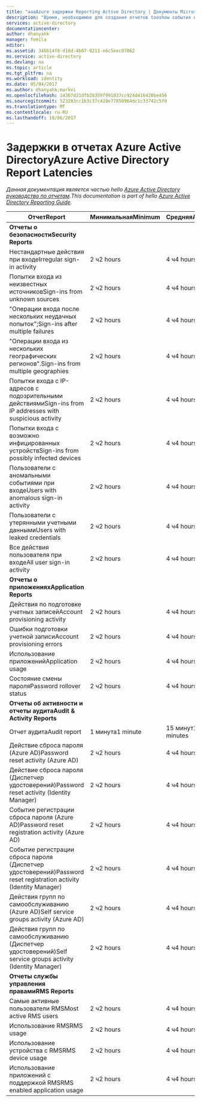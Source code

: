 ```yaml
---
title: "aaaAzure задержки Reporting Active Directory | Документы Microsoft"
description: "Время, необходимое для создания отчетов tooshow события вверх в Azure Active Directory"
services: active-directory
documentationcenter: 
author: dhanyahk
manager: femila
editor: 
ms.assetid: 346b14f8-d16d-4b07-8211-e6c5eec07062
ms.service: active-directory
ms.devlang: na
ms.topic: article
ms.tgt_pltfrm: na
ms.workload: identity
ms.date: 05/04/2017
ms.author: dhanyahk;markvi
ms.openlocfilehash: 14367d21dfb28359f991037cc924d416420be456
ms.sourcegitcommit: 523283cc1b3c37c428e77850964dc1c33742c5f0
ms.translationtype: MT
ms.contentlocale: ru-RU
ms.lasthandoff: 10/06/2017
---
```

# <a name="azure-active-directory-report-latencies"></a><span data-ttu-id="c9251-103">Задержки в отчетах Azure Active Directory</span><span class="sxs-lookup"><span data-stu-id="c9251-103">Azure Active Directory Report Latencies</span></span>
<span data-ttu-id="c9251-104">*Данная документация является частью hello [Azure Active Directory руководство по отчетам](active-directory-reporting-guide.md).*</span><span class="sxs-lookup"><span data-stu-id="c9251-104">*This documentation is part of hello [Azure Active Directory Reporting Guide](active-directory-reporting-guide.md).*</span></span>

| <span data-ttu-id="c9251-105">Отчет</span><span class="sxs-lookup"><span data-stu-id="c9251-105">Report</span></span> | <span data-ttu-id="c9251-106">Минимальная</span><span class="sxs-lookup"><span data-stu-id="c9251-106">Minimum</span></span> | <span data-ttu-id="c9251-107">Средняя</span><span class="sxs-lookup"><span data-stu-id="c9251-107">Average</span></span> | <span data-ttu-id="c9251-108">Максимальная</span><span class="sxs-lookup"><span data-stu-id="c9251-108">Maximum</span></span> |
| --- | --- | --- | --- |
| <span data-ttu-id="c9251-109">**Отчеты о безопасности**</span><span class="sxs-lookup"><span data-stu-id="c9251-109">**Security Reports**</span></span> | | | |
| <span data-ttu-id="c9251-110">Нестандартные действия при входе</span><span class="sxs-lookup"><span data-stu-id="c9251-110">Irregular sign-in activity</span></span> |<span data-ttu-id="c9251-111">2 ч</span><span class="sxs-lookup"><span data-stu-id="c9251-111">2 hours</span></span> |<span data-ttu-id="c9251-112">4 ч</span><span class="sxs-lookup"><span data-stu-id="c9251-112">4 hours</span></span> |<span data-ttu-id="c9251-113">8 ч</span><span class="sxs-lookup"><span data-stu-id="c9251-113">8 hours</span></span> |
| <span data-ttu-id="c9251-114">Попытки входа из неизвестных источников</span><span class="sxs-lookup"><span data-stu-id="c9251-114">Sign-ins from unknown sources</span></span> |<span data-ttu-id="c9251-115">2 ч</span><span class="sxs-lookup"><span data-stu-id="c9251-115">2 hours</span></span> |<span data-ttu-id="c9251-116">4 ч</span><span class="sxs-lookup"><span data-stu-id="c9251-116">4 hours</span></span> |<span data-ttu-id="c9251-117">8 ч</span><span class="sxs-lookup"><span data-stu-id="c9251-117">8 hours</span></span> |
| <span data-ttu-id="c9251-118">"Операции входа после нескольких неудачных попыток";</span><span class="sxs-lookup"><span data-stu-id="c9251-118">Sign-ins after multiple failures</span></span> |<span data-ttu-id="c9251-119">2 ч</span><span class="sxs-lookup"><span data-stu-id="c9251-119">2 hours</span></span> |<span data-ttu-id="c9251-120">4 ч</span><span class="sxs-lookup"><span data-stu-id="c9251-120">4 hours</span></span> |<span data-ttu-id="c9251-121">8 ч</span><span class="sxs-lookup"><span data-stu-id="c9251-121">8 hours</span></span> |
| <span data-ttu-id="c9251-122">"Операции входа из нескольких географических регионов".</span><span class="sxs-lookup"><span data-stu-id="c9251-122">Sign-ins from multiple geographies</span></span> |<span data-ttu-id="c9251-123">2 ч</span><span class="sxs-lookup"><span data-stu-id="c9251-123">2 hours</span></span> |<span data-ttu-id="c9251-124">4 ч</span><span class="sxs-lookup"><span data-stu-id="c9251-124">4 hours</span></span> |<span data-ttu-id="c9251-125">8 ч</span><span class="sxs-lookup"><span data-stu-id="c9251-125">8 hours</span></span> |
| <span data-ttu-id="c9251-126">Попытки входа с IP-адресов с подозрительными действиями</span><span class="sxs-lookup"><span data-stu-id="c9251-126">Sign-ins from IP addresses with suspicious activity</span></span> |<span data-ttu-id="c9251-127">2 ч</span><span class="sxs-lookup"><span data-stu-id="c9251-127">2 hours</span></span> |<span data-ttu-id="c9251-128">4 ч</span><span class="sxs-lookup"><span data-stu-id="c9251-128">4 hours</span></span> |<span data-ttu-id="c9251-129">8 ч</span><span class="sxs-lookup"><span data-stu-id="c9251-129">8 hours</span></span> |
| <span data-ttu-id="c9251-130">Попытки входа с возможно инфицированных устройств</span><span class="sxs-lookup"><span data-stu-id="c9251-130">Sign-ins from possibly infected devices</span></span> |<span data-ttu-id="c9251-131">2 ч</span><span class="sxs-lookup"><span data-stu-id="c9251-131">2 hours</span></span> |<span data-ttu-id="c9251-132">4 ч</span><span class="sxs-lookup"><span data-stu-id="c9251-132">4 hours</span></span> |<span data-ttu-id="c9251-133">8 ч</span><span class="sxs-lookup"><span data-stu-id="c9251-133">8 hours</span></span> |
| <span data-ttu-id="c9251-134">Пользователи с аномальными событиями при входе</span><span class="sxs-lookup"><span data-stu-id="c9251-134">Users with anomalous sign-in activity</span></span> |<span data-ttu-id="c9251-135">2 ч</span><span class="sxs-lookup"><span data-stu-id="c9251-135">2 hours</span></span> |<span data-ttu-id="c9251-136">4 ч</span><span class="sxs-lookup"><span data-stu-id="c9251-136">4 hours</span></span> |<span data-ttu-id="c9251-137">8 ч</span><span class="sxs-lookup"><span data-stu-id="c9251-137">8 hours</span></span> |
| <span data-ttu-id="c9251-138">Пользователи с утерянными учетными данными</span><span class="sxs-lookup"><span data-stu-id="c9251-138">Users with leaked credentials</span></span> |<span data-ttu-id="c9251-139">2 ч</span><span class="sxs-lookup"><span data-stu-id="c9251-139">2 hours</span></span> |<span data-ttu-id="c9251-140">4 ч</span><span class="sxs-lookup"><span data-stu-id="c9251-140">4 hours</span></span> |<span data-ttu-id="c9251-141">8 ч</span><span class="sxs-lookup"><span data-stu-id="c9251-141">8 hours</span></span> |
| <span data-ttu-id="c9251-142">Все действия пользователя при входе</span><span class="sxs-lookup"><span data-stu-id="c9251-142">All user sign-in activity</span></span> |<span data-ttu-id="c9251-143">2 ч</span><span class="sxs-lookup"><span data-stu-id="c9251-143">2 hours</span></span> |<span data-ttu-id="c9251-144">4 ч</span><span class="sxs-lookup"><span data-stu-id="c9251-144">4 hours</span></span> |<span data-ttu-id="c9251-145">8 ч</span><span class="sxs-lookup"><span data-stu-id="c9251-145">8 hours</span></span> |
| <span data-ttu-id="c9251-146">**Отчеты о приложениях**</span><span class="sxs-lookup"><span data-stu-id="c9251-146">**Application Reports**</span></span> | | | |
| <span data-ttu-id="c9251-147">Действия по подготовке учетных записей</span><span class="sxs-lookup"><span data-stu-id="c9251-147">Account provisioning activity</span></span> |<span data-ttu-id="c9251-148">2 ч</span><span class="sxs-lookup"><span data-stu-id="c9251-148">2 hours</span></span> |<span data-ttu-id="c9251-149">4 ч</span><span class="sxs-lookup"><span data-stu-id="c9251-149">4 hours</span></span> |<span data-ttu-id="c9251-150">8 ч</span><span class="sxs-lookup"><span data-stu-id="c9251-150">8 hours</span></span> |
| <span data-ttu-id="c9251-151">Ошибки подготовки учетной записи</span><span class="sxs-lookup"><span data-stu-id="c9251-151">Account provisioning errors</span></span> |<span data-ttu-id="c9251-152">2 ч</span><span class="sxs-lookup"><span data-stu-id="c9251-152">2 hours</span></span> |<span data-ttu-id="c9251-153">4 ч</span><span class="sxs-lookup"><span data-stu-id="c9251-153">4 hours</span></span> |<span data-ttu-id="c9251-154">8 ч</span><span class="sxs-lookup"><span data-stu-id="c9251-154">8 hours</span></span> |
| <span data-ttu-id="c9251-155">Использование приложений</span><span class="sxs-lookup"><span data-stu-id="c9251-155">Application usage</span></span> |<span data-ttu-id="c9251-156">2 ч</span><span class="sxs-lookup"><span data-stu-id="c9251-156">2 hours</span></span> |<span data-ttu-id="c9251-157">4 ч</span><span class="sxs-lookup"><span data-stu-id="c9251-157">4 hours</span></span> |<span data-ttu-id="c9251-158">8 ч</span><span class="sxs-lookup"><span data-stu-id="c9251-158">8 hours</span></span> |
| <span data-ttu-id="c9251-159">Состояние смены пароля</span><span class="sxs-lookup"><span data-stu-id="c9251-159">Password rollover status</span></span> |<span data-ttu-id="c9251-160">2 ч</span><span class="sxs-lookup"><span data-stu-id="c9251-160">2 hours</span></span> |<span data-ttu-id="c9251-161">4 ч</span><span class="sxs-lookup"><span data-stu-id="c9251-161">4 hours</span></span> |<span data-ttu-id="c9251-162">8 ч</span><span class="sxs-lookup"><span data-stu-id="c9251-162">8 hours</span></span> |
| <span data-ttu-id="c9251-163">**Отчеты об активности и отчеты аудита**</span><span class="sxs-lookup"><span data-stu-id="c9251-163">**Audit & Activity Reports**</span></span> | | | |
| <span data-ttu-id="c9251-164">Отчет аудита</span><span class="sxs-lookup"><span data-stu-id="c9251-164">Audit report</span></span> |<span data-ttu-id="c9251-165">1 минута</span><span class="sxs-lookup"><span data-stu-id="c9251-165">1 minute</span></span> |<span data-ttu-id="c9251-166">15 минут</span><span class="sxs-lookup"><span data-stu-id="c9251-166">15 minutes</span></span> |<span data-ttu-id="c9251-167">30 минут</span><span class="sxs-lookup"><span data-stu-id="c9251-167">30 minutes</span></span> |
| <span data-ttu-id="c9251-168">Действие сброса пароля (Azure AD)</span><span class="sxs-lookup"><span data-stu-id="c9251-168">Password reset activity (Azure AD)</span></span> |<span data-ttu-id="c9251-169">2 ч</span><span class="sxs-lookup"><span data-stu-id="c9251-169">2 hours</span></span> |<span data-ttu-id="c9251-170">4 ч</span><span class="sxs-lookup"><span data-stu-id="c9251-170">4 hours</span></span> |<span data-ttu-id="c9251-171">8 ч</span><span class="sxs-lookup"><span data-stu-id="c9251-171">8 hours</span></span> |
| <span data-ttu-id="c9251-172">Действие сброса пароля (Диспетчер удостоверений)</span><span class="sxs-lookup"><span data-stu-id="c9251-172">Password reset activity (Identity Manager)</span></span> |<span data-ttu-id="c9251-173">2 ч</span><span class="sxs-lookup"><span data-stu-id="c9251-173">2 hours</span></span> |<span data-ttu-id="c9251-174">4 ч</span><span class="sxs-lookup"><span data-stu-id="c9251-174">4 hours</span></span> |<span data-ttu-id="c9251-175">8 ч</span><span class="sxs-lookup"><span data-stu-id="c9251-175">8 hours</span></span> |
| <span data-ttu-id="c9251-176">Событие регистрации сброса пароля (Azure AD)</span><span class="sxs-lookup"><span data-stu-id="c9251-176">Password reset registration activity (Azure AD)</span></span> |<span data-ttu-id="c9251-177">2 ч</span><span class="sxs-lookup"><span data-stu-id="c9251-177">2 hours</span></span> |<span data-ttu-id="c9251-178">4 ч</span><span class="sxs-lookup"><span data-stu-id="c9251-178">4 hours</span></span> |<span data-ttu-id="c9251-179">8 ч</span><span class="sxs-lookup"><span data-stu-id="c9251-179">8 hours</span></span> |
| <span data-ttu-id="c9251-180">Событие регистрации сброса пароля (Диспетчер удостоверений)</span><span class="sxs-lookup"><span data-stu-id="c9251-180">Password reset registration activity (Identity Manager)</span></span> |<span data-ttu-id="c9251-181">2 ч</span><span class="sxs-lookup"><span data-stu-id="c9251-181">2 hours</span></span> |<span data-ttu-id="c9251-182">4 ч</span><span class="sxs-lookup"><span data-stu-id="c9251-182">4 hours</span></span> |<span data-ttu-id="c9251-183">8 ч</span><span class="sxs-lookup"><span data-stu-id="c9251-183">8 hours</span></span> |
| <span data-ttu-id="c9251-184">Действия групп по самообслуживанию (Azure AD)</span><span class="sxs-lookup"><span data-stu-id="c9251-184">Self service groups activity (Azure AD)</span></span> |<span data-ttu-id="c9251-185">2 ч</span><span class="sxs-lookup"><span data-stu-id="c9251-185">2 hours</span></span> |<span data-ttu-id="c9251-186">4 ч</span><span class="sxs-lookup"><span data-stu-id="c9251-186">4 hours</span></span> |<span data-ttu-id="c9251-187">8 ч</span><span class="sxs-lookup"><span data-stu-id="c9251-187">8 hours</span></span> |
| <span data-ttu-id="c9251-188">Действия групп по самообслуживанию (Диспетчер удостоверений)</span><span class="sxs-lookup"><span data-stu-id="c9251-188">Self service groups activity (Identity Manager)</span></span> |<span data-ttu-id="c9251-189">2 ч</span><span class="sxs-lookup"><span data-stu-id="c9251-189">2 hours</span></span> |<span data-ttu-id="c9251-190">4 ч</span><span class="sxs-lookup"><span data-stu-id="c9251-190">4 hours</span></span> |<span data-ttu-id="c9251-191">8 ч</span><span class="sxs-lookup"><span data-stu-id="c9251-191">8 hours</span></span> |
| <span data-ttu-id="c9251-192">**Отчеты службы управления правами**</span><span class="sxs-lookup"><span data-stu-id="c9251-192">**RMS Reports**</span></span> | | | |
| <span data-ttu-id="c9251-193">Самые активные пользователи RMS</span><span class="sxs-lookup"><span data-stu-id="c9251-193">Most active RMS users</span></span> |<span data-ttu-id="c9251-194">2 ч</span><span class="sxs-lookup"><span data-stu-id="c9251-194">2 hours</span></span> |<span data-ttu-id="c9251-195">4 ч</span><span class="sxs-lookup"><span data-stu-id="c9251-195">4 hours</span></span> |<span data-ttu-id="c9251-196">8 ч</span><span class="sxs-lookup"><span data-stu-id="c9251-196">8 hours</span></span> |
| <span data-ttu-id="c9251-197">Использование RMS</span><span class="sxs-lookup"><span data-stu-id="c9251-197">RMS usage</span></span> |<span data-ttu-id="c9251-198">2 ч</span><span class="sxs-lookup"><span data-stu-id="c9251-198">2 hours</span></span> |<span data-ttu-id="c9251-199">4 ч</span><span class="sxs-lookup"><span data-stu-id="c9251-199">4 hours</span></span> |<span data-ttu-id="c9251-200">8 ч</span><span class="sxs-lookup"><span data-stu-id="c9251-200">8 hours</span></span> |
| <span data-ttu-id="c9251-201">Использование устройства с RMS</span><span class="sxs-lookup"><span data-stu-id="c9251-201">RMS device usage</span></span> |<span data-ttu-id="c9251-202">2 ч</span><span class="sxs-lookup"><span data-stu-id="c9251-202">2 hours</span></span> |<span data-ttu-id="c9251-203">4 ч</span><span class="sxs-lookup"><span data-stu-id="c9251-203">4 hours</span></span> |<span data-ttu-id="c9251-204">8 ч</span><span class="sxs-lookup"><span data-stu-id="c9251-204">8 hours</span></span> |
| <span data-ttu-id="c9251-205">Использование приложений с поддержкой RMS</span><span class="sxs-lookup"><span data-stu-id="c9251-205">RMS enabled application usage</span></span> |<span data-ttu-id="c9251-206">2 ч</span><span class="sxs-lookup"><span data-stu-id="c9251-206">2 hours</span></span> |<span data-ttu-id="c9251-207">4 ч</span><span class="sxs-lookup"><span data-stu-id="c9251-207">4 hours</span></span> |<span data-ttu-id="c9251-208">8 ч</span><span class="sxs-lookup"><span data-stu-id="c9251-208">8 hours</span></span> |

